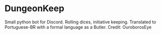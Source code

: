 # DungeonKeep
Small python bot for Discord. Rolling dices, initiative keeping.
Translated to Portuguese-BR with a formal language as a Butler.
Credit: OuroborosEye